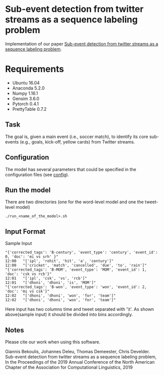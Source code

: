 # Sub-event detection from twitter streams as a sequence labeling problem


Implementation of our paper
[Sub-event detection from twitter streams as a sequence labeling problem](https://arxiv.org/pdf/1903.05396.pdf).

# Requirements
* Ubuntu 16.04
* Anaconda 5.2.0
* Numpy 1.16.1
* Gensim 3.6.0
* Pytorch 0.4.1
* PrettyTable 0.7.2

## Task
The goal is, given a main event (i.e., soccer match), to identify its core sub-events (e.g., goals, kick-off, yellow cards) from Twitter streams.

## Configuration
The model has several parameters that could be specified in the configuration files (see [config](https://github.com/bekou/subevent_sequence_labeling/tree/master/tagger_bin/configs)).

## Run the model
There are two directories (one for the word-level model and one the tweet-level model)
```
./run_<name_of_the_model>.sh
```
## Input Format
Sample Input
```
"{'corrected_tags': 'B-century', 'event_type': 'century', 'event_id': 0, 'doc': 'mi vs srh' }"
12:00	"['ipl', 'rohit', 'hit', 'a', 'century']"
12:00	"['cricket', 'match', 'cancelled', 'due', 'to', 'rain']"
"{'corrected_tags': 'B-MOM', 'event_type': 'MOM', 'event_id': 1, 'doc': 'csk vs rcb'}"
12:01	"['ipl', 'csk', 'vs', 'rcb']"
12:01	"['dhoni', 'dhoni', 'is', 'MOM']"
"{'corrected_tags': 'B-won', 'event_type': 'won', 'event_id': 2, 'doc': 'mi vs csk'}"
12:02	"['dhoni', 'dhoni', 'won', 'for', 'team']"
12:02	"['dhoni', 'dhoni', 'won', 'for', 'team']"

```
Here input has two columns time and tweet separated with '\t'. As shown above(sample input) it should be divided into bins accordingly.

## Notes

Please cite our work when using this software.

Giannis Bekoulis, Johannes Deleu, Thomas Demeester, Chris Develder. Sub-event detection from twitter streams as a sequence labeling problem, In the Proceedings of the 2019 Annual Conference of the North American Chapter of the Association for Computational Linguistics, 2019


